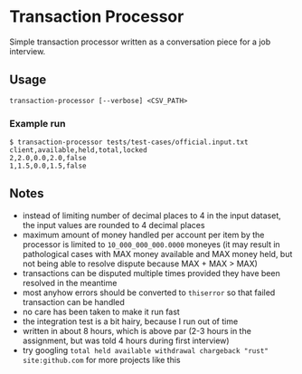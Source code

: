 # Transaction Processor

Simple transaction processor written as a conversation piece for a job interview.

## Usage

```
transaction-processor [--verbose] <CSV_PATH>
```

### Example run

```
$ transaction-processor tests/test-cases/official.input.txt 
client,available,held,total,locked
2,2.0,0.0,2.0,false
1,1.5,0.0,1.5,false
```

## Notes

* instead of limiting number of decimal places to 4 in the input dataset, the input values are rounded to 4 decimal places 
* maximum amount of money handled per account per item by the processor is limited to `10_000_000_000.0000` moneyes (it may result in pathological cases with MAX money available and MAX money held, but not being able to resolve dispute because MAX + MAX > MAX)
* transactions can be disputed multiple times provided they have been resolved in the meantime
* most anyhow errors should be converted to `thiserror` so that failed transaction can be handled
* no care has been taken to make it run fast
* the integration test is a bit hairy, because I run out of time
* written in about 8 hours, which is above par (2-3 hours in the assignment, but was told 4 hours during first interview)
* try googling `total held available withdrawal chargeback "rust" site:github.com` for more projects like this
